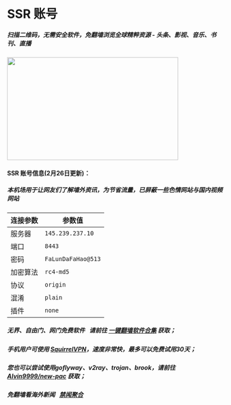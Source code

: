 # SSR 账号 

##### 扫描二维码，无需安全软件，免翻墙浏览全球精粹资源 - 头条、影视、音乐、书刊、直播
<img src="http://gfw-breaker.win/videos/ogate.jpg" width="400px" height="240px"/>

#### SSR 账号信息(2月26日更新)：
##### 本机场用于让网友们了解墙外资讯，为节省流量，已屏蔽一些色情网站与国内视频网站

| 连接参数 | 参数值 |
|---|---|
| 服务器 | ```145.239.237.10``` |
| 端口 | ```8443``` |
| 密码 | ```FaLunDaFaHao@513``` |
| 加密算法 | ```rc4-md5``` |
| 协议 | ```origin``` |
| 混淆 | ```plain``` |
| 插件 | ```none``` |

##### 无界、自由门、网门免费软件 &nbsp; 请前往 [一键翻墙软件合集](https://github.com/gfw-breaker/nogfw/blob/master/README.md) 获取；

##### 手机用户可使用 [SquirrelVPN](https://github.com/gfw-breaker/ssr-accounts/blob/master/resources/squirrelvpn.md)，速度非常快，最多可以免费试用30天； 

##### 您也可以尝试使用goflyway、v2ray、trojan、brook，请前往 [Alvin9999/new-pac](https://github.com/Alvin9999/new-pac/wiki) 获取；

##### 免翻墙看海外新闻 &nbsp; [禁闻聚合](https://github.com/gfw-breaker/banned-news3/blob/master/README.md?a01)


<img src='http://gfw-breaker.win/ssr-centos7.md' width='0px' height='0px'/>


